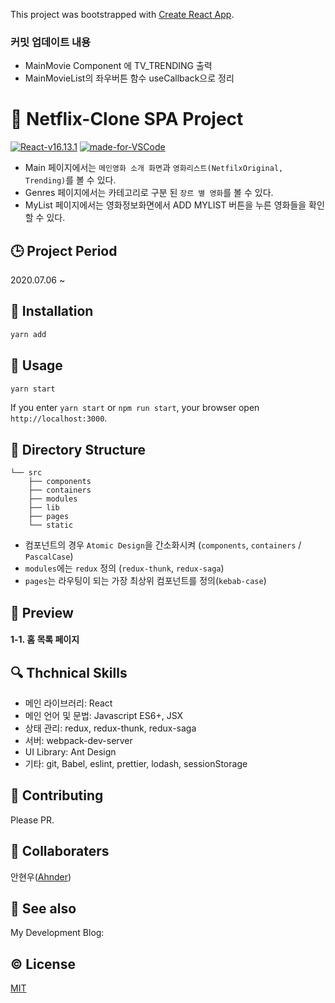 This project was bootstrapped with [Create React App](https://github.com/facebook/create-react-app).

### 커밋 업데이트 내용

- MainMovie Component 에 TV_TRENDING 출력 <br />
- MainMovieList의 좌우버튼 함수 useCallback으로 정리 <br />

# :open_book: Netflix-Clone SPA Project

[![React-v16.13.1](https://img.shields.io/badge/React-v16.12.0-61DAFB.svg?logo=react)](https://reactjs.org/)
[![made-for-VSCode](https://img.shields.io/badge/Made%20for-VSCode-007ACC.svg)](https://code.visualstudio.com/)

- Main 페이지에서는 `메인영화 소개 화면`과 `영화리스트(NetfilxOriginal, Trending)`를 볼 수 있다. <br />
- Genres 페이지에서는 카테고리로 구분 된 `장르 별 영화`를 볼 수 있다. <br />
- MyList 페이지에서는 영화정보화면에서 ADD MYLIST 버튼을 누른 영화들을 확인 할 수 있다. <br />

## :clock3: Project Period

2020.07.06 ~

## :hammer: Installation

```javascript
yarn add
```

## :bell: Usage

```javascript
yarn start
```

If you enter `yarn start` or `npm run start`, your browser open `http://localhost:3000`.

## :mag_right: Directory Structure

```
└── src
    ├── components
    ├── containers
    ├── modules
    ├── lib
    ├── pages
    └── static
```

- 컴포넌트의 경우 `Atomic Design`을 간소화시켜 (`components`, `containers` / `PascalCase`)
- `modules`에는 `redux` 정의 (`redux-thunk`, `redux-saga`)
- `pages`는 라우팅이 되는 가장 최상위 컴포넌트를 정의(`kebab-case`)

## :penguin: Preview

#### 1-1. 홈 목록 페이지

## :mag: Thchnical Skills

- 메인 라이브러리: React
- 메인 언어 및 문법: Javascript ES6+, JSX
- 상태 관리: redux, redux-thunk, redux-saga
- 서버: webpack-dev-server
- UI Library: Ant Design
- 기타: git, Babel, eslint, prettier, lodash, sessionStorage

## :pray: Contributing

Please PR.

## :trident: Collaboraters

안현우([Ahnder](https://github.com/Ahnder))

## :eyes: See also

My Development Blog:

## :copyright: License

[MIT](LICENSE)
